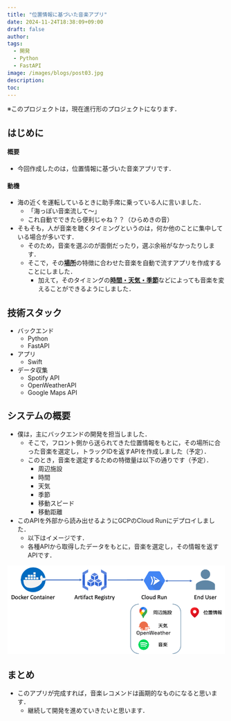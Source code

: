 ```yaml
---
title: "位置情報に基づいた音楽アプリ"
date: 2024-11-24T18:38:09+09:00
draft: false
author:
tags:
  - 開発
  - Python
  - FastAPI
image: /images/blogs/post03.jpg
description:
toc:
---
```


※このプロジェクトは，現在進行形のプロジェクトになります．

## はじめに
#### 概要
- 今回作成したのは，位置情報に基づいた音楽アプリです．

#### 動機
- 海の近くを運転しているときに助手席に乗っている人に言いました．
    - 「海っぽい音楽流して〜」
    - これ自動でできたら便利じゃね？？（ひらめきの音）
- そもそも，人が音楽を聴くタイミングというのは，何か他のことに集中している場合が多いです．
    - そのため，音楽を選ぶのが面倒だったり，選ぶ余裕がなかったりします．
    - そこで，その<u>**場所**</u>の特徴に合わせた音楽を自動で流すアプリを作成することにしました．
        - 加えて，そのタイミングの<u>**時間・天気・季節**</u>などによっても音楽を変えることができるようにしました．

## 技術スタック
- バックエンド
    - Python
    - FastAPI
- アプリ
    - Swift
- データ収集
    - Spotify API
    - OpenWeatherAPI
    - Google Maps API

## システムの概要
- 僕は，主にバックエンドの開発を担当しました．
    - そこで，フロント側から送られてきた位置情報をもとに，その場所に合った音楽を選定し，トラックIDを返すAPIを作成しました（予定）．
    - このとき，音楽を選定するための特徴量は以下の通りです（予定）．
        - 周辺施設
        - 時間
        - 天気
        - 季節
        - 移動スピード
        - 移動距離
- このAPIを外部から読み出せるようにGCPのCloud Runにデプロイしました．
    - 以下はイメージです．
    - 各種APIから取得したデータをもとに，音楽を選定し，その情報を返すAPIです．

<img src=/images/blogs/post03/image01.png>

## まとめ
- このアプリが完成すれば，音楽レコメンドは画期的なものになると思います．
    - 継続して開発を進めていきたいと思います．